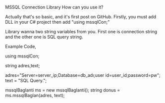 ﻿MSSQL Connection Library
How can you use it?

Actually that's so basic, and it's first post on GitHub.
Firstly, you must add DLL in your C# project then add "using mssqlCon;" 

Library wanna two string variables from you. First one is connection string and the other one is SQL query string. 

Example Code,

using mssqlCon;

string adres,text;

adres="Server=server_ip;Database=db_adı;user id=user_id;password=pw";
text = "SQL Query.";

mssqlBaglanti ms = new mssqlBaglanti(); 
string donus = ms.mssqlBaglan(adres, text); 

